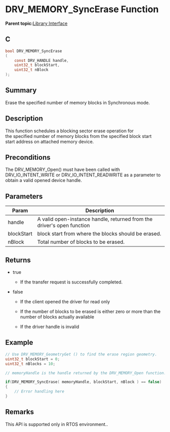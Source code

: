 # DRV\_MEMORY\_SyncErase Function

**Parent topic:**[Library Interface](GUID-E18B0923-4286-4E08-A2EB-9A482E0063AE.md)

## C

```c
bool DRV_MEMORY_SyncErase
(
    const DRV_HANDLE handle,
    uint32_t blockStart,
    uint32_t nBlock
);
```

## Summary

Erase the specified number of memory blocks in Synchronous mode.

## Description

This function schedules a blocking sector erase operation for<br />the specified number of memory blocks from the specified block start<br />start address on attached memory device.

## Preconditions

The DRV\_MEMORY\_Open\(\) must have been called with DRV\_IO\_INTENT\_WRITE or DRV\_IO\_INTENT\_READWRITE as a parameter to obtain a valid opened device handle.

## Parameters

|Param|Description|
|-----|-----------|
|handle|A valid open-instance handle, returned from the driver's open function|
|blockStart|block start from where the blocks should be erased.|
|nBlock|Total number of blocks to be erased.|

## Returns

-   true

    -   If the transfer request is successfully completed.

-   false

    -   If the client opened the driver for read only

    -   If the number of blocks to be erased is either zero or more than the number of blocks actually available

    -   If the driver handle is invalid


## Example

```c
// Use DRV_MEMORY_GeometryGet () to find the erase region geometry.
uint32_t blockStart = 0;
uint32_t nBlocks = 10;

// memoryHandle is the handle returned by the DRV_MEMORY_Open function.

if(DRV_MEMORY_SyncErase( memoryHandle, blockStart, nBlock ) == false)
{
    // Error handling here
}

```

## Remarks

This API is supported only in RTOS environment..

